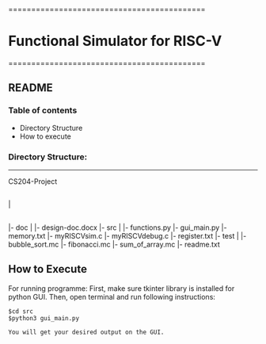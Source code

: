===========================================
# Functional Simulator for RISC-V
===========================================

## README

### Table of contents
* Directory Structure
* How to execute



### Directory Structure:
--------------------
CS204-Project
##
  |
##  
  |- doc
      |
      |- design-doc.docx
  |- src
      |
      |- functions.py
      |- gui_main.py
      |- memory.txt
      |- myRISCVsim.c
      |- myRISCVdebug.c
      |- register.txt
  |- test
      |
      |- bubble_sort.mc
      |- fibonacci.mc
      |- sum_of_array.mc
  |- readme.txt
  
How to Execute
--------------
For running programme:
	First, make sure tkinter library is installed for python GUI.
	Then, open terminal and run following instructions:
	
	$cd src
	$python3 gui_main.py
	
	You will get your desired output on the GUI.
